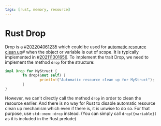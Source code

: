 ```yaml
---
tags: [rust, memory, resource]
---
```


# Rust Drop

Drop is a #[202204061235](202204061235.md) which could be used for [automatic resource clean up](202202012316.md)# when the object or variable is out of scope. It is typically implemented in #[202111301656](202111301656.md). To implement the trait Drop, we need to implement the method `drop` for the structure:

```rust
impl Drop for MyStruct {
		fn drop(&mut self) {
				println!("Automatic resource clean up for MyStruct");
		}
}
```

However, we can't directly call the method `drop` in order to clean the resource earlier. And there is no way for Rust to disable automatic resource clean up mechanism which even if there is, it is unwise to do so. For that purpose, use `std::mem::drop` instead. (You can simply call `drop({variable})` as it is included in the Rust prelude)